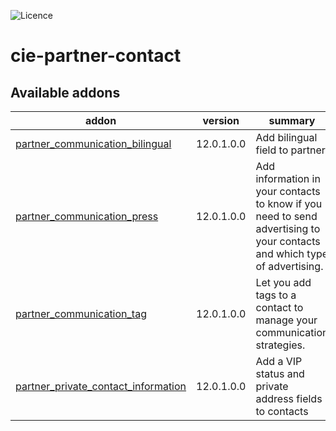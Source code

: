 ![Licence](https://img.shields.io/badge/licence-AGPL--3-blue.svg)

# cie-partner-contact

<!-- prettier-ignore-start -->
[//]: # (addons)

Available addons
----------------
addon | version | summary
--- | --- | ---
[partner_communication_bilingual](partner_communication_bilingual/) | 12.0.1.0.0 | Add bilingual field to partner
[partner_communication_press](partner_communication_press/) | 12.0.1.0.0 | Add information in your contacts to know if you need to send advertising to your contacts and which type of advertising.
[partner_communication_tag](partner_communication_tag/) | 12.0.1.0.0 | Let you add tags to a contact to manage your communication strategies.
[partner_private_contact_information](partner_private_contact_information/) | 12.0.1.0.0 | Add a VIP status and private address fields to contacts

[//]: # (end addons)
<!-- prettier-ignore-end -->
